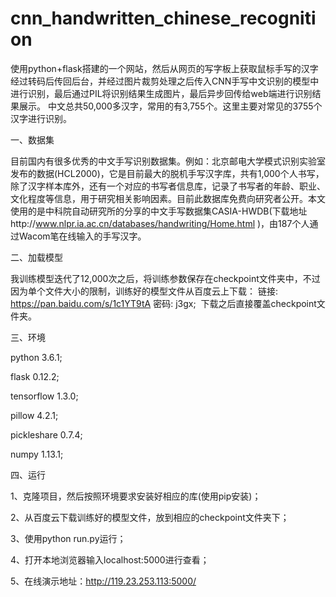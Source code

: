 # cnn_handwritten_chinese_recognition
  使用python+flask搭建的一个网站，然后从网页的写字板上获取鼠标手写的汉字经过转码后传回后台，并经过图片裁剪处理之后传入CNN手写中文识别的模型中进行识别，最后通过PIL将识别结果生成图片，最后异步回传给web端进行识别结果展示。
  中文总共50,000多汉字，常用的有3,755个。这里主要对常见的3755个汉字进行识别。

一、数据集

  目前国内有很多优秀的中文手写识别数据集。例如：北京邮电大学模式识别实验室发布的数据(HCL2000)，它是目前最大的脱机手写汉字库，共有1,000个人书写，除了汉字样本库外，还有一个对应的书写者信息库，记录了书写者的年龄、职业、文化程度等信息，用于研究相关影响因素。目前此数据库免费向研究者公开。本文使用的是中科院自动研究所的分享的中文手写数据集CASIA-HWDB(下载地址http://www.nlpr.ia.ac.cn/databases/handwriting/Home.html )，由187个人通过Wacom笔在线输入的手写汉字。

二、加载模型

  我训练模型迭代了12,000次之后，将训练参数保存在checkpoint文件夹中，不过因为单个文件大小的限制，训练好的模型文件从百度云上下载：
  链接: https://pan.baidu.com/s/1c1YT9tA 密码: j3gx;
  下载之后直接覆盖checkpoint文件夹。

三、环境

  python 3.6.1;

  flask 0.12.2;

  tensorflow 1.3.0;

  pillow 4.2.1;

  pickleshare 0.7.4;

  numpy 1.13.1;

四、运行

  1、克隆项目，然后按照环境要求安装好相应的库(使用pip安装)；

  2、从百度云下载训练好的模型文件，放到相应的checkpoint文件夹下；

  3、使用python run.py运行；

  4、打开本地浏览器输入localhost:5000进行查看；

  5、在线演示地址：http://119.23.253.113:5000/ 



  
  
  

